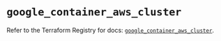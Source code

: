 # `google_container_aws_cluster`

Refer to the Terraform Registry for docs: [`google_container_aws_cluster`](https://registry.terraform.io/providers/hashicorp/google/6.2.0/docs/resources/container_aws_cluster).
